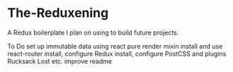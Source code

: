 # The-Reduxening
A Redux boilerplate I plan on using to build future projects.

To Do
	set up immutable data using react pure render mixin
	install and use react-router
	install, configure Redux
	install, configure PostCSS and plugins
		Rucksack
		Lost
		etc.
	improve readme	

